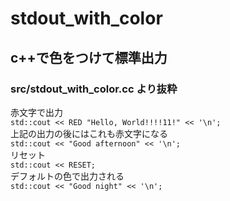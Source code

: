 # stdout_with_color
## c++で色をつけて標準出力  


  ### src/stdout_with_color.cc より抜粋  
  赤文字で出力  
  `std::cout << RED "Hello, World!!!!11!" << '\n';`  
  上記の出力の後にはこれも赤文字になる  
  `std::cout << "Good afternoon" << '\n';`  
  リセット  
  `std::cout << RESET;`  
  デフォルトの色で出力される  
  `std::cout << "Good night" << '\n';`

